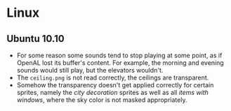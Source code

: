 Linux
=====

Ubuntu 10.10
------------

- For some reason some sounds tend to stop playing at some point, as if OpenAL lost its buffer's content. For example, the morning and evening sounds would still play, but the elevators wouldn't.
- The `ceiling.png` is not read correctly, the ceilings are transparent.
- Somehow the transparency doesn't get applied correctly for certain sprites, namely the *city decoration* sprites as well as all *items with windows*, where the sky color is not masked appropriately.

